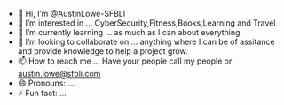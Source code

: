 - 👋 Hi, I’m @AustinLowe-SFBLI
- 👀 I’m interested in ... CyberSecurity,Fitness,Books,Learning and Travel 
- 🌱 I’m currently learning ... as much as I can about everything. 
- 💞️ I’m looking to collaborate on ... anything where I can be of assitance and provide knowledge to help a project grow. 
- 📫 How to reach me ... Have your people call my people or austin.lowe@sfbli.com
- 😄 Pronouns: ... 
- ⚡ Fun fact: ...   

<!---
AustinLowe-SFBLI/AustinLowe-SFBLI is a ✨ special ✨ repository because its `README.md` (this file) appears on your GitHub profile.
You can click the Preview link to take a look at your changes.
--->
